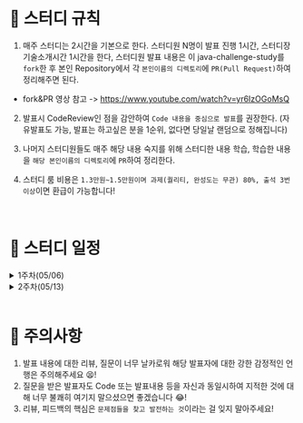 # 📢 스터디 규칙
1. 매주 스터디는 2시간을 기본으로 한다. 스터디원 N명이 발표 진행 1시간, 스터디장 기술소개시간 1시간을 한다, 스터디원 발표 내용은 이 java-challenge-study를 `fork`한 후 본인 Repository에서 각 `본인이름의 디렉토리`에 `PR(Pull Request)`하여 정리해주면 된다.
* fork&PR 영상 참고 -> https://www.youtube.com/watch?v=yr6IzOGoMsQ

2. 발표시 CodeReview인 점을 감안하여 `Code 내용을 중심으로 발표`를 권장한다. (자유발표도 가능, 발표는 하고싶은 분을 1순위, 없다면 당일날 랜덤으로 정해집니다)

3. 나머지 스터디원들도 매주 해당 내용 숙지를 위해 스터디한 내용 학습, 학습한 내용을 `해당 본인이름의 디렉토리`에 `PR`하여 정리한다.

4. 스터디 룸 비용은 `1.3만원~1.5만원이며 과제(퀄리티, 완성도는 무관) 80%, 출석 3번 이상`이면 환급이 가능합니다!

<br>

# 📅 스터디 일정

<details>
<summary>1주차(05/06)</summary>
<div markdown="1">

* 자기소개 시간
* 스터디 취지, 방향, 구성 방식 설명
* 과제
```
1) 사용 툴 설치및 이해하기 
 * IntelliJ(얼티메이트 버전 추천-플러그인 사용 가능)
 * MySQL, DB 접속 HediSQL or Dbeaver
 * e2e 테스트용 postman
 * git/github

2) 해당 레포지토리 fork & PR 해보기

3) Setting 환경 -> REST API springBoot 
  * SpringBoot REST API로 Dto로 데이터값 POST방식(postman)으로 확인

4) 로또 생성기 구현
  * 로또 번호 갯수 input -> 랜덤 로또 번호 생성 output 프로그램 구현

챌린지) 자바 성적 산출 프로그램 구현
  * 과목이름이 한글인 경우에 count, 평균을 산출해주세요. (정규표현식을 사용해주세요)
```
* 환경셋팅 - https://www.notion.so/bb4d80cb1a094696b8ff27f4cd52bb00
* 노션정리 - https://www.notion.so/1week-f6fec789ea48479d976f4a37ae57cd56

</div>
</details>

<details>
<summary>2주차(05/13)</summary>
<div markdown="1">

* 함수형 프로그래밍 (람다, 함수형 인터페이스, Stream) 정리
* 과제 발표
* 과제 내용 확장(JPA Entity로 데이터 DB에서 관리 & 기존 데이터 반복로직 -> stream 변환)
* 과제 
```
1) 스터디 실습 완료(JPA Entity로 데이터 DB에서 관리 & 기존 데이터 반복로직 -> stream 변환)
2) 디자인패턴 정리 -> 스프링의 디자인패턴 구성 찾기
3) 리플랙션, proxy 란?
4) 예외처리 Exception (checked Exception, unchecked Exception) 처리 전략 정리
```
* 노션정리 - https://www.notion.so/2week-1f2001b5518240e0bd44eac323ffdb30

</div>
</details>


<br>


# 🎃 주의사항

1. 발표 내용에 대한 리뷰, 질문이 너무 날카로워 해당 발표자에 대한 강한 감정적인 언행은 주의해주세요 😫!
2. 질문을 받은 발표자도 Code 또는 발표내용 등을 자신과 동일시하여 지적한 것에 대해 너무 불쾌히 여기지 말으셨으면 좋겠습니다 😂!
3. 리뷰, 피드백의 핵심은 `문제점들을 찾고 발전하는 것`이라는 걸 잊지 말아주세요!
